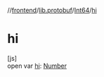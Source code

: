 //[frontend](../../../index.md)/[lib.protobuf](../index.md)/[Int64](index.md)/[hi](hi.md)

# hi

[js]\
open var [hi](hi.md): [Number](https://kotlinlang.org/api/latest/jvm/stdlib/kotlin/-number/index.html)
